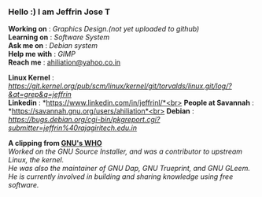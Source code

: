 ### Hello :) I am  Jeffrin Jose T

<!--
**ahiliation/ahiliation** is a ✨ _special_ ✨ repository because its `README.md` (this file) appears on your GitHub profile.

Here are some ideas to get you started:

- 🔭 I’m currently working on ...
- 🌱 I’m currently learning ...
- 👯 I’m looking to collaborate on ...
- 🤔 I’m looking for help with ...
- 💬 Ask me about ...
- 📫 How to reach me: ...
- 😄 Pronouns: ...
- ⚡ Fun fact: ...
-->

   **Working on**   :   *Graphics Design.(not yet uploaded to github)*<br>
   **Learning on**  :   *Software System* <br>
   **Ask me on**    :   *Debian system*<br>
   **Help me with** :   *GIMP*<br>
   **Reach me**     :    ahiliation@yahoo.co.in
    
    
   **Linux Kernel**        : *https://git.kernel.org/pub/scm/linux/kernel/git/torvalds/linux.git/log/?&qt=grep&q=jeffrin* <br>
   **Linkedin**            : *https://www.linkedin.com/in/jeffrinl/*<br>
   **People at Savannah**  : *https://savannah.gnu.org/users/ahiliation*<br>
   **Debian**              : *https://bugs.debian.org/cgi-bin/pkgreport.cgi?submitter=jeffrin%40rajagiritech.edu.in*
 
**A clipping from [GNU's WHO](https://www.gnu.org/people/)**  
 *Worked on the GNU Source Installer, and was a contributor to upstream Linux, the kernel.<br>
 He was also the maintainer of GNU Dap, GNU Trueprint, and GNU GLeem. <br>
 He is currently involved in building and sharing knowledge using free software.*

 
 
